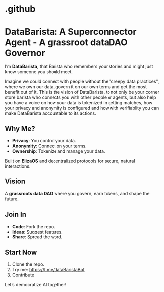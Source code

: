 # .github
# DataBarista: A Superconnector Agent - A grassroot dataDAO Governor

I’m **DataBarista**, that Barista who remembers your stories and might just know someone you should meet.

Imagine we could connect with people without the "creepy data practices", where we own our data, govern it on our own terms and get the most benefit out of it.
This is the vision of DataBarista, to not only be your corner store barista who connects you with other people or agents, but also help you have a voice on how your data is tokenized in getting matches, how your privacy and anonymity is configured and how with verifiablity you can make DataBarista accountable to its actions.

## Why Me?
- **Privacy**: You control your data.
- **Anonymity**: Connect on your terms.
- **Ownership**: Tokenize and manage your data.

Built on **ElizaOS** and decentralized protocols for secure, natural interactions.

## Vision
A **grassroots data DAO** where you govern, earn tokens, and shape the future.

## Join In
- **Code**: Fork the repo.
- **Ideas**: Suggest features.
- **Share**: Spread the word.

## Start Now
1. Clone the repo.
2. Try me: https://t.me/dataBaristaBot
4. Contribute

Let’s democratize AI together!
